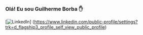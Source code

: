 ### Olá! Eu sou Guilherme Borba ✋
[![LinkedIn](https://img.shields.io/badge/LinkedIn-0077B5?style=for-the-badge&logo=linkedin&logoColor=white)] (https://www.linkedin.com/public-profile/settings?trk=d_flagship3_profile_self_view_public_profile)
